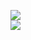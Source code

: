 [![](https://img.shields.io/badge/Made%20With-Github%20Spray-lightgrey.svg?style=for-the-badge&logo=github)](https://github.com/Annihil/github-spray#6431)  
[![](https://i.imgur.com/2DrTn0Z.gif)](https://github.com/Annihil/github-spray)